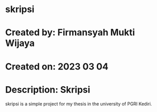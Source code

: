 # skripsi
# Created by: Firmansyah Mukti Wijaya
# Created on: 2023 03 04
# Description: Skripsi
skripsi is a simple project for my thesis in the university of PGRI Kediri. 
